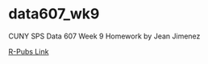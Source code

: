 # data607_wk9
CUNY SPS Data 607 Week 9 Homework by Jean Jimenez

[R-Pubs Link](http://rpubs.com/sleepysloth12/1105040)
